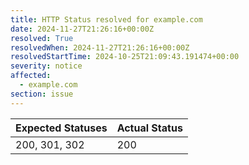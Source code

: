 ```yaml
---
title: HTTP Status resolved for example.com
date: 2024-11-27T21:26:16+00:00Z
resolved: True
resolvedWhen: 2024-11-27T21:26:16+00:00Z
resolvedStartTime: 2024-10-25T21:09:43.191474+00:00
severity: notice
affected:
  - example.com
section: issue
---
```


| Expected Statuses | Actual Status  |
|-------------------|----------------|
| 200, 301, 302 | 200 |
